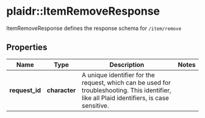 # plaidr::ItemRemoveResponse

ItemRemoveResponse defines the response schema for `/item/remove`

## Properties
Name | Type | Description | Notes
------------ | ------------- | ------------- | -------------
**request_id** | **character** | A unique identifier for the request, which can be used for troubleshooting. This identifier, like all Plaid identifiers, is case sensitive. | 


